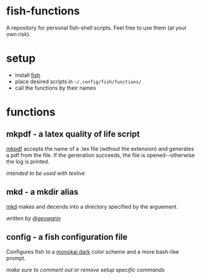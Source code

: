 # fish-functions
A repository for personal fish-shell scripts. Feel free to use them (at your own risk).
# setup
- install [fish](http://fishshell.com/)
- place desired scripts in `~/.config/fish/functions/`
- call the functions by their names
# functions
## mkpdf - a latex quality of life script
[mkpdf](https://github.com/davepfeiffer/fish-functions/blob/master/mkpdf.fish) accepts the name of a .tex file (without the extension) and generates a pdf from the file. If the generation succeeds, the file is opened--otherwise the log is printed.

*intended to be used with texlive*

## mkd - a mkdir alias
[mkd](https://github.com/davepfeiffer/fish-functions/blob/master/mkd.fish) makes and decends into a directory specified by the arguement.

*written by [@geowarin](https://github.com/geowarin)*

## config - a fish configuration file
Configures fish to a [monokai dark](http://www.colourlovers.com/palette/1718713/Monokai) color scheme and a more bash-like prompt.

*make sure to comment out or remove setup specific commands*
